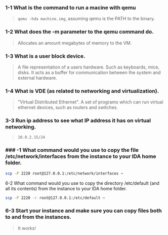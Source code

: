 ### 1-1 What is the command to run a macine with qemu
> `qemu -hda machine.img`, assuming qemu is the PATH to the binary.

### 1-2 What does the -m parameter to the qemu command do.
> Allocates an amount megabytes of memory to the VM.

### 1-3 What is a user block device.
> A file representation of a users hardware. Such as keyboards, mice, disks.
It acts as a buffer for communication between the system and external hardware.

### 1-4 What is VDE (as related to networking and virtualization).
> "Virtual Distributed Ethernet". A set of programs which can run virtual ethernet devices, such as routers and switches.

### 3-3 Run ip address to see what IP address it has on virtual networking.
> `10.0.2.15/24`

### ### -1 What command would you use to copy the file /etc/network/interfaces from the instance to your IDA home folder.
```bash
scp -P 2220 root@127.0.0.1:/etc/network/interfaces ~
```

6-2 What command would you use to copy the directory /etc/default (and all its contents) from the instance to your IDA home folder.
```bash
scp -P 2220 -r root@127.0.0.1:/etc/default ~
```

### 6-3 Start your instance and make sure you can copy files both to and from the instances.
> It works!
